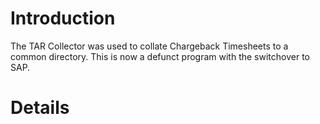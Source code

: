 # Introduction #

The TAR Collector was used to collate Chargeback Timesheets to a common directory.  This is now a defunct program with the switchover to SAP.

# Details #